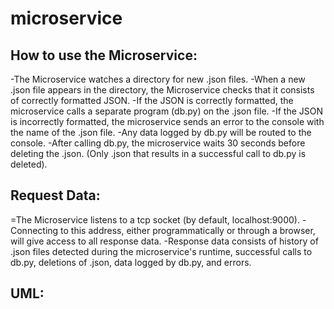﻿# microservice

## How to use the Microservice:
  -The Microservice watches a directory for new .json files.
  -When a new .json file appears in the directory, the Microservice checks that it consists of correctly formatted JSON.
    -If the JSON is correctly formatted, the microservice calls a separate program (db.py) on the .json file.
    -If the JSON is incorrectly formatted, the microservice sends an error to the console with the name of the .json file.
  -Any data logged by db.py will be routed to the console.
  -After calling db.py, the microservice waits 30 seconds before deleting the .json. (Only .json that results in a successful call to db.py is deleted).
  

## Request Data: 
  =The Microservice listens to a tcp socket (by default, localhost:9000). 
  -Connecting to this address, either programmatically or through a browser, will give access to all response data.
    -Response data consists of history of .json files detected during the microservice's runtime, successful calls to db.py, deletions of .json, data logged by db.py, and errors.

## UML:
